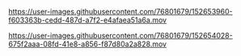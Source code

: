 

https://user-images.githubusercontent.com/76801679/152653960-f603363b-cedd-487d-a7f2-e4afaea51a6a.mov



https://user-images.githubusercontent.com/76801679/152654028-675f2aaa-08fd-41e8-a856-f87d80a2a828.mov

